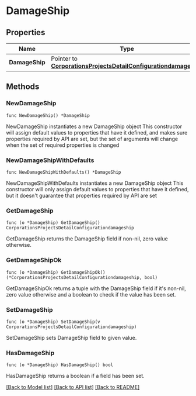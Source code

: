 # DamageShip

## Properties

Name | Type | Description | Notes
------------ | ------------- | ------------- | -------------
**DamageShip** | Pointer to [**CorporationsProjectsDetailConfigurationdamageship**](CorporationsProjectsDetailConfigurationdamageship.md) |  | [optional] 

## Methods

### NewDamageShip

`func NewDamageShip() *DamageShip`

NewDamageShip instantiates a new DamageShip object
This constructor will assign default values to properties that have it defined,
and makes sure properties required by API are set, but the set of arguments
will change when the set of required properties is changed

### NewDamageShipWithDefaults

`func NewDamageShipWithDefaults() *DamageShip`

NewDamageShipWithDefaults instantiates a new DamageShip object
This constructor will only assign default values to properties that have it defined,
but it doesn't guarantee that properties required by API are set

### GetDamageShip

`func (o *DamageShip) GetDamageShip() CorporationsProjectsDetailConfigurationdamageship`

GetDamageShip returns the DamageShip field if non-nil, zero value otherwise.

### GetDamageShipOk

`func (o *DamageShip) GetDamageShipOk() (*CorporationsProjectsDetailConfigurationdamageship, bool)`

GetDamageShipOk returns a tuple with the DamageShip field if it's non-nil, zero value otherwise
and a boolean to check if the value has been set.

### SetDamageShip

`func (o *DamageShip) SetDamageShip(v CorporationsProjectsDetailConfigurationdamageship)`

SetDamageShip sets DamageShip field to given value.

### HasDamageShip

`func (o *DamageShip) HasDamageShip() bool`

HasDamageShip returns a boolean if a field has been set.


[[Back to Model list]](../README.md#documentation-for-models) [[Back to API list]](../README.md#documentation-for-api-endpoints) [[Back to README]](../README.md)


